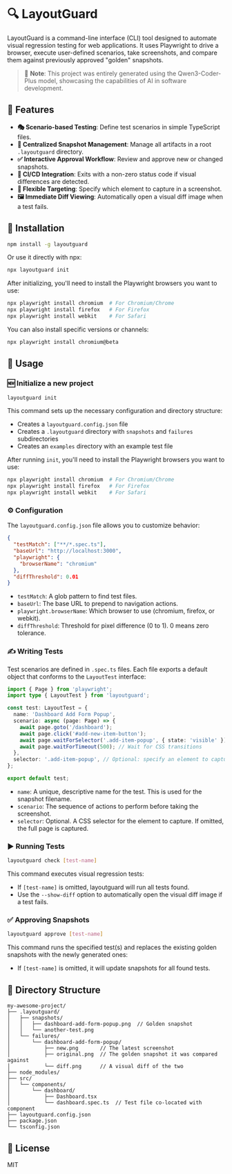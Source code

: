 # 🔍 LayoutGuard

LayoutGuard is a command-line interface (CLI) tool designed to automate visual regression testing for web applications. It uses Playwright to drive a browser, execute user-defined scenarios, take screenshots, and compare them against previously approved "golden" snapshots.

> 🤖 **Note**: This project was entirely generated using the Qwen3-Coder-Plus model, showcasing the capabilities of AI in software development.

## 🌟 Features

- **🎭 Scenario-based Testing**: Define test scenarios in simple TypeScript files.
- **📁 Centralized Snapshot Management**: Manage all artifacts in a root `.layoutguard` directory.
- **✅ Interactive Approval Workflow**: Review and approve new or changed snapshots.
- **🤖 CI/CD Integration**: Exits with a non-zero status code if visual differences are detected.
- **🎯 Flexible Targeting**: Specify which element to capture in a screenshot.
- **🖼️ Immediate Diff Viewing**: Automatically open a visual diff image when a test fails.

## 🚀 Installation

```bash
npm install -g layoutguard
```

Or use it directly with npx:

```bash
npx layoutguard init
```

After initializing, you'll need to install the Playwright browsers you want to use:

```bash
npx playwright install chromium  # For Chromium/Chrome
npx playwright install firefox   # For Firefox
npx playwright install webkit    # For Safari
```

You can also install specific versions or channels:

```bash
npx playwright install chromium@beta
```

## 📖 Usage

### 🆕 Initialize a new project

```bash
layoutguard init
```

This command sets up the necessary configuration and directory structure:

- Creates a `layoutguard.config.json` file
- Creates a `.layoutguard` directory with `snapshots` and `failures` subdirectories
- Creates an `examples` directory with an example test file

After running `init`, you'll need to install the Playwright browsers you want to use:

```bash
npx playwright install chromium  # For Chromium/Chrome
npx playwright install firefox   # For Firefox
npx playwright install webkit    # For Safari
```

### ⚙️ Configuration

The `layoutguard.config.json` file allows you to customize behavior:

```json
{
  "testMatch": ["**/*.spec.ts"],
  "baseUrl": "http://localhost:3000",
  "playwright": {
    "browserName": "chromium"
  },
  "diffThreshold": 0.01
}
```

- `testMatch`: A glob pattern to find test files.
- `baseUrl`: The base URL to prepend to navigation actions.
- `playwright.browserName`: Which browser to use (chromium, firefox, or webkit).
- `diffThreshold`: Threshold for pixel difference (0 to 1). 0 means zero tolerance.

### ✍️ Writing Tests

Test scenarios are defined in `.spec.ts` files. Each file exports a default object that conforms to the `LayoutTest` interface:

```typescript
import { Page } from 'playwright';
import type { LayoutTest } from 'layoutguard';

const test: LayoutTest = {
  name: 'Dashboard Add Form Popup',
  scenario: async (page: Page) => {
    await page.goto('/dashboard');
    await page.click('#add-new-item-button');
    await page.waitForSelector('.add-item-popup', { state: 'visible' });
    await page.waitForTimeout(500); // Wait for CSS transitions
  },
  selector: '.add-item-popup', // Optional: specify an element to capture
};

export default test;
```

- `name`: A unique, descriptive name for the test. This is used for the snapshot filename.
- `scenario`: The sequence of actions to perform before taking the screenshot.
- `selector`: Optional. A CSS selector for the element to capture. If omitted, the full page is captured.

### ▶️ Running Tests

```bash
layoutguard check [test-name]
```

This command executes visual regression tests:

- If `[test-name]` is omitted, layoutguard will run all tests found.
- Use the `--show-diff` option to automatically open the visual diff image if a test fails.

### ✅ Approving Snapshots

```bash
layoutguard approve [test-name]
```

This command runs the specified test(s) and replaces the existing golden snapshots with the newly generated ones:

- If `[test-name]` is omitted, it will update snapshots for all found tests.

## 📁 Directory Structure

```
my-awesome-project/
├── .layoutguard/
│   ├── snapshots/
│   │   ├── dashboard-add-form-popup.png  // Golden snapshot
│   │   └── another-test.png
│   └── failures/
│       └── dashboard-add-form-popup/
│           ├── new.png       // The latest screenshot
│           ├── original.png  // The golden snapshot it was compared against
│           └── diff.png      // A visual diff of the two
├── node_modules/
├── src/
│   └── components/
│       └── dashboard/
│           ├── Dashboard.tsx
│           └── dashboard.spec.ts  // Test file co-located with component
├── layoutguard.config.json
├── package.json
└── tsconfig.json
```

## 📄 License

MIT